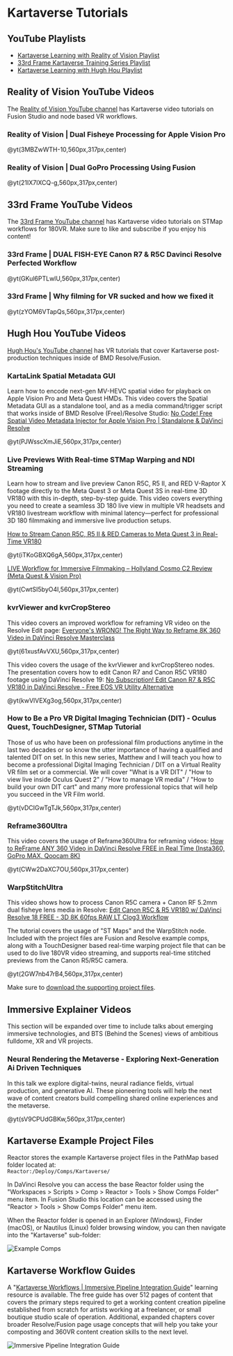 # <a name="tutorials"></a>Kartaverse Tutorials

## YouTube Playlists

- [Kartaverse Learning with Reality of Vision Playlist](https://www.youtube.com/watch?v=3MBZwWTH-10&list=PLVDcRvd92hcjox3IMHXDDCvuNhX8nmm8k)
- [33rd Frame Kartaverse Training Series Playlist](https://www.youtube.com/playlist?list=PLVDcRvd92hchg57vEEeFtEkGNiac7RFSx)
- [Kartaverse Learning with Hugh Hou Playlist](https://www.youtube.com/playlist?list=PLVDcRvd92hcjStCDCyh_ysSqeRdSh6prl)

## Reality of Vision YouTube Videos

The [Reality of Vision YouTube channel](https://www.youtube.com/@rovrw) has Kartaverse video tutorials on Fusion Studio and node based VR workflows.

### Reality of Vision | Dual Fisheye Processing for Apple Vision Pro

@yt(3MBZwWTH-10,560px,317px,center)

### Reality of Vision | Dual GoPro Processing Using Fusion

@yt(21IX7lXCQ-g,560px,317px,center)

## 33rd Frame YouTube Videos

The [33rd Frame YouTube channel](https://www.youtube.com/@33rdframe) has Kartaverse video tutorials on STMap workflows for 180VR. Make sure to like and subscribe if you enjoy his content!

### 33rd Frame | DUAL FISH-EYE Canon R7 & R5C Davinci Resolve Perfected Workflow

@yt(GKul6PTLwlU,560px,317px,center)

### 33rd Frame | Why filming for VR sucked and how we fixed it

@yt(zYOM6VTapQs,560px,317px,center)

## Hugh Hou YouTube Videos

[Hugh Hou's YouTube channel](https://www.youtube.com/@hughhou) has VR tutorials that cover Kartaverse post-production techniques inside of BMD Resolve/Fusion.

### KartaLink Spatial Metadata GUI

Learn how to encode next-gen MV-HEVC spatial video for playback on Apple Vision Pro and Meta Quest HMDs. This video covers the Spatial Metadata GUI as a standalone tool, and as a media command/trigger script that works inside of BMD Resolve (Free)/Resolve Studio: [No Code! Free Spatial Video Metadata Injector for Apple Vision Pro | Standalone & DaVinci Resolve](https://www.youtube.com/watch?v=PJWsscXmJiE)

@yt(PJWsscXmJiE,560px,317px,center)

### Live Previews With Real-time STMap Warping and NDI Streaming

Learn how to stream and live preview Canon R5C, R5 II, and RED V-Raptor X footage directly to the Meta Quest 3 or Meta Quest 3S in real-time 3D VR180 with this in-depth, step-by-step guide. This video covers everything you need to create a seamless 3D 180 live view in multiple VR headsets and VR180 livestream workflow with minimal latency—perfect for professional 3D 180 filmmaking and immersive live production setups. 

[How to Stream Canon R5C, R5 II & RED Cameras to Meta Quest 3 in Real-Time VR180](https://www.youtube.com/watch?v=iTKoGBXQ6gA)

@yt(iTKoGBXQ6gA,560px,317px,center)

[LIVE Workflow for Immersive Filmmaking – Hollyland Cosmo C2 Review (Meta Quest & Vision Pro)](https://www.youtube.com/watch?v=CwtSI5byO4I)

@yt(CwtSI5byO4I,560px,317px,center)

### kvrViewer and kvrCropStereo

This video covers an improved workflow for reframing VR video on the Resolve Edit page: [Everyone's WRONG! The Right Way to Reframe 8K 360 Video in DaVinci Resolve Masterclass](https://www.youtube.com/watch?v=61xusfAvVXU)

@yt(61xusfAvVXU,560px,317px,center)

This video covers the usage of the kvrViewer and kvrCropStereo nodes. The presentation covers how to edit Canon R7 and Canon R5C VR180 footage using DaVinci Resolve 19: [No Subscription! Edit Canon R7 & R5C VR180 in DaVinci Resolve - Free EOS VR Utility Alternative](https://www.youtube.com/watch?v=kwVlVEXg3og)

@yt(kwVlVEXg3og,560px,317px,center)

### How to Be a Pro VR Digital Imaging Technician (DIT) - Oculus Quest, TouchDesigner, STMap Tutorial

Those of us who have been on professional film productions anytime in the last two decades or so know the utter importance of having a qualified and talented DIT on set. In this new series, Matthew and I will teach you how to become a professional Digital Imaging Technician / DIT on a Virtual Reality VR film set or a commercial. We will cover "What is a VR DIT" / "How to view live inside Oculus Quest 2" / "How to manage VR media" / "How to build your own DIT cart" and many more professional topics that will help you succeed in the VR Film world.

@yt(vDCIGwTgTJk,560px,317px,center)

### Reframe360Ultra

This video covers the usage of Reframe360Ultra for reframing videos:
[How to ReFrame ANY 360 Video in DaVinci Resolve FREE in Real Time (Insta360, GoPro MAX, Qoocam 8K)](https://www.youtube.com/watch?v=CWw2DaXC7OU)

@yt(CWw2DaXC7OU,560px,317px,center)

### WarpStitchUltra

This video shows how to process Canon R5C camera + Canon RF 5.2mm dual fisheye lens media in Resolve:
[Edit Canon R5C & R5 VR180 w/ DaVinci Resolve 18 FREE - 3D 8K 60fps RAW LT Clog3 Workflow](https://www.youtube.com/watch?v=2GW7nb47rB4)

The tutorial covers the usage of "ST Maps" and the WarpStitch node. Included with the project files are Fusion and Resolve example comps, along with a TouchDesigner based real-time warping project file that can be used to do live 180VR video streaming, and supports real-time stitched previews from the Canon R5/R5C camera.

@yt(2GW7nb47rB4,560px,317px,center)

Make sure to [download the supporting project files](https://drive.google.com/file/d/1H-owMeadqekZ42BgmqeaPHr9Ry2cHFP8/view).


## Immersive Explainer Videos

This section will be expanded over time to include talks about emerging immersive technologies, and BTS (Behind the Scenes) views of ambitious fulldome, XR and VR projects.

### Neural Rendering the Metaverse - Exploring Next-Generation Ai Driven Techniques

In this talk we explore digital-twins, neural radiance fields, virtual production, and generative AI. These pioneering tools will help the next wave of content creators build compelling shared online experiences and the metaverse.

@yt(sV9CPUdGBKw,560px,317px,center)

## Kartaverse Example Project Files

Reactor stores the example Kartaverse project files in the PathMap based folder located at:  
```Reactor:/Deploy/Comps/Kartaverse/```

In DaVinci Resolve you can access the base Reactor folder using the "Workspaces > Scripts > Comp > Reactor > Tools > Show Comps Folder" menu item. In Fusion Studio this location can be accessed using the "Reactor > Tools > Show Comps Folder" menu item.

When the Reactor folder is opened in an Explorer (Windows), Finder (macOS), or Nautilus (Linux) folder browsing window, you can then navigate into the "Kartaverse" sub-folder:

![Example Comps](Images/reactor-kartaverse-example-comps.png)

## Kartaverse Workflow Guides

A "[Kartaverse Workflows | Immersive Pipeline Integration Guide](https://docs.google.com/document/d/1tewIaHZh8mWI8x5BzlpZBkF8eXhK2b_XhTWiU_93HBA)" learning resource is available. The free guide has over 512 pages of content that covers the primary steps required to get a working content creation pipeline established from scratch for artists working at a freelancer, or small boutique studio scale of operation. Additional, expanded chapters cover broader Resolve/Fusion page usage concepts that will help you take your composting and 360VR content creation skills to the next level.

![Immersive Pipeline Integration Guide](Images/kartaverse-pipeline-guide.png)
